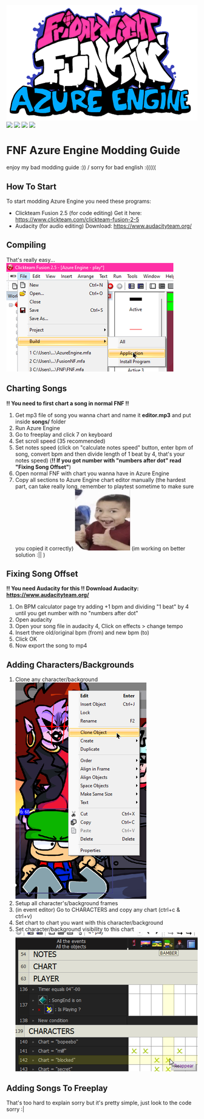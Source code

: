 ![logo](https://raw.githubusercontent.com/Azapru/AzureEngine/main/assets/logo.png "logo")
![](https://img.shields.io/github/stars/azapru/azureengine.svg) ![](https://img.shields.io/github/release/azapru/azureengine.md.svg) ![](https://img.shields.io/github/issues/azapru/azureengine.svg) ![](https://img.shields.io/github/repo-size/azapru/azureengine.svg)

# FNF Azure Engine Modding Guide
enjoy my bad modding guide :)) / sorry for bad english :(((((

## How To Start
To start modding Azure Engine you need these programs:
- Clickteam Fusion 2.5 (for code editing)
Get it here: https://www.clickteam.com/clickteam-fusion-2-5
- Audacity (for audio editing)
Download: https://www.audacityteam.org/

## Compiling
That's really easy...
![](https://raw.githubusercontent.com/Azapru/AzureEngine/main/assets/build.png)

## Charting Songs
**!! You need to first chart a song in normal FNF !!**
1. Get mp3 file of song you wanna chart and name it **editor.mp3** and put inside **songs/** folder
2. Run Azure Engine
3. Go to freeplay and click 7 on keyboard
4. Set scroll speed (35 recommended)
5. Set notes speed (click on "calculate notes speed" button, enter bpm of song, convert bpm and then divide length of 1 beat by 4, that's your notes speed) (**!! If you got number with "numbers after dot" read "Fixing Song Offset"**)
6.  Open normal FNF with chart you wanna have in Azure Engine
7. Copy all sections to Azure Engine chart editor manually (the hardest part, can take really long, remember to playtest sometime to make sure you copied it correctly)
![](https://raw.githubusercontent.com/Azapru/AzureEngine/main/assets/happy.png)
(im working on better solution :|| )

## Fixing Song Offset
**!! You need Audacity for this !!**
**Download Audacity: https://www.audacityteam.org/**
1. On BPM calculator page try adding +1 bpm and dividing "1 beat" by 4 until you get number with no "numbers after dot"
2. Open audacity
3. Open your song file in audacity
4, Click on effects > change tempo
5. Insert there old/original bpm (from) and new bpm (to)
6. Click OK
7. Now export the song to mp4

## Adding Characters/Backgrounds
1. Clone any character/background
![](https://raw.githubusercontent.com/Azapru/AzureEngine/main/assets/clone.png)
2. Setup all character's/background frames
3. (in event editor) Go to CHARACTERS and copy any chart (ctrl+c & ctrl+v)
4. Set chart to chart you want with this character/background
5. Set character/background visibility to this chart
![](https://raw.githubusercontent.com/Azapru/AzureEngine/main/assets/vis.png)

## Adding Songs To Freeplay
That's too hard to explain sorry but it's pretty simple, just look to the code sorry :|
